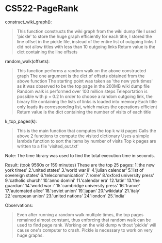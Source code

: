 # CS522-PageRank

construct_wiki_graph():
> This function constructs the wiki graph from the wiki dump file
> I used 'pickle' to store the huge graph efficiently
> for each title, I stored the line offset in the pickle file, instead of the entire list of outgoing links
> I did not allow titles with less than 10 outgoing links
> Return value is the dict containing the line offsets

random_walk(offsets):
> This function performs a random walk on the above constructed graph
> The one argument is the dict of offsets obtained from the above function
> The starting point was taken as 'the new york times' as it was observed to be the top page in the 200MB wiki dump file
> Random walk is performed over 100 million steps
> Teleportation is possible with p = 0.2
> In order to choose a random outgoing link, the binary file containing the lists of links is loaded into memory
> Each title only loads its corresponding list, which makes the operations efficient
> Return value is the dict containing the number of visits of each title

k_top_pages(k):
> This is the main function that computes the top k wiki pages
> Calls the above 2 functions to compute the visited dictionary
> Uses a simple lambda function to sort the items by number of visits
> Top k pages are written to a file 'visited_out.txt'

Note: The time library was used to find the total execution time in seconds.

Result: (took 9560s or 159 minutes)
These are the top 25 pages:
1.'the new york times'
2.'united states'
3.'world war ii'
4.'julian calendar'
5.'list of sovereign states'
6.'telecommunication'
7.'rome'
8.'oxford university press'
9.'catholic church'
10.'anno domini'
11.'calendar era'
12.'latin'
13.'the guardian'
14.'world war i'
15.'cambridge university press'
16.'france'
17.'automated alice'
18.'soviet union'
19.'japan'
20.'wikidata'
21.'italy'
22.'european union'
23.'united nations'
24.'london'
25.'india'

Observations:
> Even after running a random walk multiple times, the top pages remained almost constant, thus enforcing that random walk can be used to find page rank.
> Working on the wiki dump without 'pickle' will cause one's computer to crash. Pickle is necessary to work on very huge graphs.
